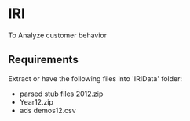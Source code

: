 # IRI
To Analyze customer behavior

## Requirements

Extract or have the following files into 'IRIData' folder:

* parsed stub files 2012.zip
* Year12.zip
* ads demos12.csv
